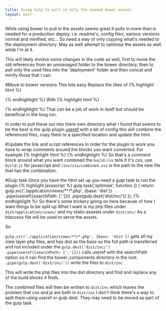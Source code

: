 ```yaml
---
title: Using Gulp to pull in only the needed bower assets
layout: post
---
```

While using bower to pull in the assets seems great it pulls in more than is needed for a production deploy. i.e. readme's, config files, various versions normal and minified, etc...
So need a way of only copying what's needed to the deployment directory. May as well attempt to optimise the assets as well while I'm at it.

This will likely involve some changes in the code as well, first to move the old references from an unmanaged folder to the bower directory, then to pull only the used files into the 'deployment' folder and then concat and minify those that I can.

#Move to bower versions
This bits easy
Replace the likes of
{% highlight html %}
<script type="text/javascript" src="/inc/js/jquery-1.9.1.min.js"></script>
{% endhighlight %}
With
{% highlight html %}
<script type="text/javascript" src="/bower_components/jquery/jquery.min.js"></script>
{% endhighlight %}
That can be a job of work in itself but should be beneficial in the long run.


In order to pull these out into there own directory what I found that seems to be the best is the gulp plugin [useref](https://www.npmjs.com/package/gulp-useref) with a bit of config this will combine the referenced files, copy them to a specified location and update the html.

#Update the link and script references
In order for the plugin to work you have to wrap comments around the blocks you want converted.
For example
{% highlight html %}
	<!-- build:css /inc/css/combined.css -->
    <link href="bower_components/bootstrap/dist/css/bootstrap.min.css" rel="stylesheet">
    <link href="bower_components/bootstrap/dist/css/bootstrap-theme.min.css" rel="stylesheet">
    <!-- endbuild -->
{% endhighlight %}
So that's a comment block around what you want combined the `build:css` tells it it's css, use `build:js` for javascript and `/inc/css/combined.css` is the path to the new file that has the combination.

#Gulp task
Once you have the html set up you need a gulp task to run the plugin
{% highlight javascript %}
gulp.task('optimise', function () {
    return gulp.src('./application/views/**/*.php', {base: 'dist'})
        .pipe(useref({searchPath: ['.']}))
        .pipe(gulp.dest('dist/inc/'))
});
{% endhighlight %}
So there's some trickery going on here because of how I want things to be split up
What I want is my php files under
`dist/application/views/`
and my static assests under
`dist/inc/`
As a htaccess file will be used to serve the assets.

So 

`gulp.src('./application/views/**/*.php', {base: 'dist'})` gets all my view layer php files, and has dist as the base so the full path is transferred and not included under the `gulp.dest('dist/inc/')`
`.pipe(useref({searchPath: ['.']}))` calls useref with the searchPath option so it can find the bower_components directory in the root.
`.pipe(gulp.dest('dist/inc/'))` write the files to `dist/inc`

This will write the php files into the dist directory and find and replace any of the build blocks it finds.

The combined files will then be written to `dist/inc` which leaves the problem that css and js are both in `dist/inc` I don't think there's a way to split them using useref or gulp dest.  They may need to be moved as part of the gulp task.